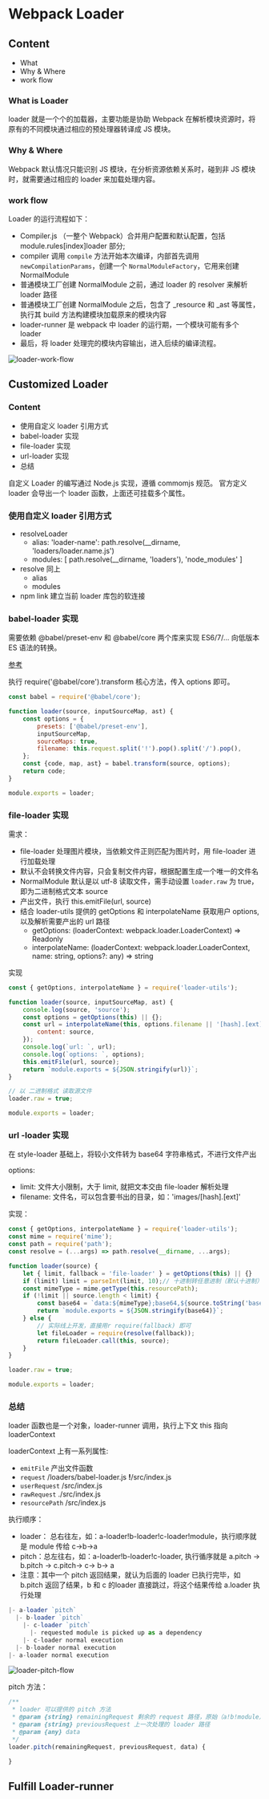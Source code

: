 # Webpack Loader

## Content

* What
* Why & Where
* work flow

### What is Loader

loader 就是一个个的加载器，主要功能是协助 Webpack 在解析模块资源时，将原有的不同模块通过相应的预处理器转译成 JS 模块。

### Why & Where

Webpack 默认情况只能识别 JS 模块，在分析资源依赖关系时，碰到非 JS 模块时，就需要通过相应的 loader 来加载处理内容。

### work flow

Loader 的运行流程如下：

* Compiler.js （一整个 Webpack）合并用户配置和默认配置，包括 module.rules[index]loader 部分;
* compiler 调用 `compile` 方法开始本次编译，内部首先调用 `newCompilationParams`，创建一个 `NormalModuleFactory`，它用来创建 NormalModule
* 普通模块工厂创建 NormalModule 之前，通过 loader 的 resolver 来解析 loader 路径
* 普通模块工厂创建 NormalModule 之后，包含了 _resource 和 _ast 等属性，执行其 build 方法构建模块加载原来的模块内容
* loader-runner 是 webpack 中 loader 的运行期，一个模块可能有多个 loader
* 最后，将 loader 处理完的模块内容输出，进入后续的编译流程。

![loader-work-flow](./assets/loader-work-flow.jpg)

## Customized Loader

### Content

* 使用自定义 loader 引用方式
* babel-loader 实现
* file-loader 实现
* url-loader 实现
* 总结

自定义 Loader 的编写通过 Node.js 实现，遵循 commomjs 规范。
官方定义 loader 会导出一个 loader 函数，上面还可挂载多个属性。

### 使用自定义 loader 引用方式

* resolveLoader
    * alias: 'loader-name': path.resolve(__dirname, 'loaders/loader.name.js')
    * modules: [ path.resolve(__dirname, 'loaders'), 'node_modules' ]
* resolve 同上
    * alias
    * modules
* npm link 建立当前 loader 库包的软连接


### babel-loader 实现

需要依赖 @babel/preset-env 和 @babel/core 两个库来实现 ES6/7/... 向低版本 ES 语法的转换。

[参考](https://babeljs.io/docs/en/configuration#using-the-api-babel-core)

执行 require('@babel/core').transform 核心方法，传入 options 即可。

```js
const babel = require('@babel/core');

function loader(source, inputSourceMap, ast) {
    const options = {
        presets: ['@babel/preset-env'],
        inputSourceMap,
        sourceMaps: true,
        filename: this.request.split('!').pop().split('/').pop(),
    };
    const {code, map, ast} = babel.transform(source, options);
    return code;
}

module.exports = loader;
```

### file-loader 实现

需求：

* file-loader 处理图片模块，当依赖文件正则匹配为图片时，用 file-loader 进行加载处理
* 默认不会转换文件内容，只会复制文件内容，根据配置生成一个唯一的文件名
* NormalModule 默认是以 utf-8 读取文件，需手动设置 `loader.raw` 为 true，即为二进制格式文本 source
* 产出文件，执行 this.emitFile(url, source)
* 结合 loader-utils 提供的 getOptions 和 interpolateName 获取用户 options, 以及解析需要产出的 url 路径
    * getOptions: (loaderContext: webpack.loader.LoaderContext) => Readonly<OptionObject>
    * interpolateName: (loaderContext: webpack.loader.LoaderContext, name: string, options?: any) => string

实现
```js
const { getOptions, interpolateName } = require('loader-utils');

function loader(source, inputSourceMap, ast) {
    console.log(source, 'source');
    const options = getOptions(this) || {};
    const url = interpolateName(this, options.filename || '[hash].[ext]', {
        content: source,
    });
    console.log(`url: `, url);
    console.log(`options: `, options);
    this.emitFile(url, source);
    return `module.exports = ${JSON.stringify(url)}`;
}

// 以 二进制格式 读取源文件
loader.raw = true;

module.exports = loader;
```

### url -loader 实现

在 style-loader 基础上，将较小文件转为 base64 字符串格式，不进行文件产出

options:
* limit: 文件大小限制，大于 limit, 就把文本交由 file-loader 解析处理
* filename: 文件名，可以包含要书出的目录，如：'images/[hash].[ext]'

实现：
```js
const { getOptions, interpolateName } = require('loader-utils');
const mime = require('mime');
const path = require('path');
const resolve = (...args) => path.resolve(__dirname, ...args);

function loader(source) {
    let { limit, fallback = 'file-loader' } = getOptions(this) || {}
    if (limit) limit = parseInt(limit, 10);// 十进制转任意进制（默认十进制）
    const mimeType = mime.getType(this.resourcePath);
    if (!limit || source.length < limit) {
        const base64 = `data:${mimeType};base64,${source.toString('base64')}`;
        return `module.exports = ${JSON.stringify(base64)}`;
    } else {
        // 实际线上开发，直接用r require(fallback) 即可
        let fileLoader = require(resolve(fallback));
        return fileLoader.call(this, source);
    }
}

loader.raw = true;

module.exports = loader;
```

### 总结

loader 函数也是一个对象，loader-runner 调用，执行上下文 this 指向 loaderContext

loaderContext 上有一系列属性:

* `emitFile` 产出文件函数
* `request` /loaders/babel-loader.js **!**/src/index.js 
* `userRequest` /src/index.js
* `rawRequest` ./src/index.js
* `resourcePath` /src/index.js

执行顺序：
* loader： 总右往左，如：a-loader!b-loader!c-loader!module，执行顺序就是 module 传给 c->b->a
* pitch：总左往右，如：a-loader!b-loader!c-loader, 执行循序就是 a.pitch -> b.pitch -> c.pitch-> c-> b-> a
* 注意：其中一个 pitch 返回结果，就认为后面的 loader 已执行完毕，如 b.pitch 返回了结果，b 和 c 的loader 直接跳过，将这个结果传给 a.loader 执行处理

```js
|- a-loader `pitch`
  |- b-loader `pitch`
    |- c-loader `pitch`
      |- requested module is picked up as a dependency
    |- c-loader normal execution
  |- b-loader normal execution
|- a-loader normal execution
```

![loader-pitch-flow](./assets/loader-pitch-flow.jpg)


pitch 方法：
```js
/**
 * loader 可以提供的 pitch 方法
 * @param {string} remainingRequest 剩余的 request 路径，原始（a!b!module）
 * @param {string} previousRequest 上一次处理的 loader 路径
 * @param {any} data 
 */
loader.pitch(remainingRequest, previousRequest, data) {

}
```

## Fulfill Loader-runner

